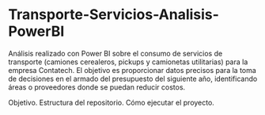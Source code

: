 # Transporte-Servicios-Analisis-PowerBI
Análisis realizado con Power BI sobre el consumo de servicios de transporte (camiones cerealeros, pickups y camionetas utilitarias) para la empresa Contatech. El objetivo es proporcionar datos precisos para la toma de decisiones en el armado del presupuesto del siguiente año, identificando áreas o proveedores donde se puedan reducir costos.



Objetivo.
Estructura del repositorio.
Cómo ejecutar el proyecto.
